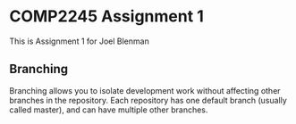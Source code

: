 # COMP2245 Assignment 1
This is Assignment 1 for Joel Blenman
## Branching
Branching allows you to isolate development work without 
affecting other branches in the repository. Each repository 
has one default branch (usually called master), and can have 
multiple other branches.
